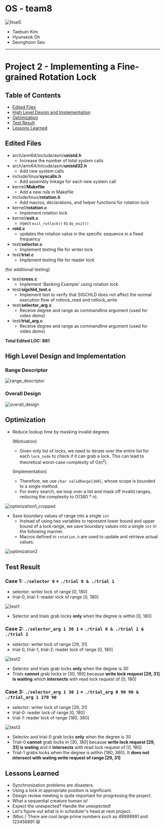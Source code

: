# OS - team8
![final5](https://user-images.githubusercontent.com/25524539/54601604-c7cfd080-4a82-11e9-81fd-bd870b4ff151.png)
- Taebum Kim
- Hyunseok Oh
- Seonghoon Seo

---
# Project 2 - Implementing a Fine-grained Rotation Lock
## Table of Contents
- [Edited Files](#edited-files)
- [High Level Design and Implementation](#high-level-design-and-implementation)
- [Optimization](#optimization)
- [Test Result](#test-result)
- [Lessons Learned](#lessons-learned)

## Edited Files
- arch/arm64/include/asm/**unistd.h**
  - Increase the number of total system calls
- arch/arm64/inlcude/asm/**unistd32.h**
  - Add new system calls
- include/linux/**syscalls.h**
  - Add assembly linkage for each new system call 
- kernel/**Makefile**
  - Add a new rule in Makefile
- include/linux/**rotation.h**
  - Add macros, declarations, and helper functions for rotation lock
- kernel/**rotation.c**
  - Implement rotation lock
- kernel/**exit.c**
  - inject `exit_rotlock()` to `do_exit()`
- **rotd.c**
  - updates the rotation value in the specific sequence in a fixed frequency
- test/**selector.c**
  - Implement testing file for writer lock
- test/**trial.c**
  - Implement testing file for reader lock

(for additional testing)

- test/**cross.c**
  - Implement 'Banking Example' using rotation lock
- test/**sigchld_test.c**
  - Implement test to verify that SIGCHLD does not affect the normal execution flow of rotlock_read and rotlock_write
- test/**selector_arg.c**
  - Receive degree and range as commandline argument (used for video demo)
- test/**trial_arg.c**
  - Receive degree and range as commandline argument (used for video demo)


**Total Edited LOC: 881**

## High Level Design and Implementation

### Range Descriptor
![range_descriptor](https://user-images.githubusercontent.com/22310099/56091907-f01ae580-5eef-11e9-819e-ff596465c1db.JPG)

### Overall Design
![overall_design](https://user-images.githubusercontent.com/22310099/56091906-edb88b80-5eef-11e9-874c-4fc9f3426f63.JPG)

## Optimization

- Reduce lookup time by masking invalid degrees

  (Motivation)
  - Given only list of locks, we need to iterate over the entire list for each `lock_node` to check if it can grab a lock. This can lead to theoretical worst-case complexity of O(n<sup>2</sup>).

  (Implementation)
  - Therefore, we use `char validRange[360]`, whose scope is bounded to a single method.
  - For every search, we loop over a list and mask off invalid ranges, reducing the complexity to O(360 * n).
  
![optimization1_cropped](https://user-images.githubusercontent.com/22310099/56062882-c99e6280-5da8-11e9-8570-c0a1eef3a810.gif)

- Save boundary values of range into a single `int`
  - Instead of using two variables to represent lower bound and upper bound of a lock range, we save boundary values into a single `int` in the following manner.
  - Macros defined in `rotation.h` are used to update and retrieve actual values.

![optimization2](https://user-images.githubusercontent.com/22310099/56062743-66accb80-5da8-11e9-9978-b5b2511aad20.jpg)  

## Test Result

### Case 1: `./selector 0` + `./trial 0 & ./trial 1`
* selector: writer lock of range [0, 180]
* trial-0, trial-1: reader lock of range [0, 180]

![test1](https://user-images.githubusercontent.com/22310099/56063708-0703ef80-5dab-11e9-960d-d843a64b6c54.gif)

* Selector and trials grab locks **only** when the degree is within [0, 180]

### Case 2: `./selector_arg 1 30 1` + `./trial 0 & ./trial 1 & ./trial 2`
* selector: writer lock of range [29, 31]
* trial-0, trial-1, trial-2: reader lock of range [0, 180]

![test2](https://user-images.githubusercontent.com/22310099/56062927-ea66b800-5da8-11e9-8657-ef93dbcb6f4e.gif)

* Selector and trials grab locks **only** when the degree is 30
* Trials **cannot** grab locks in (30, 180] because **write lock request [29, 31] is waiting** which **intersects** with read lock request of [0, 180]

### Case 3: `./selector_arg 1 30 1` + `./trial_arg 0 90 90 & ./trial_arg 1 270 90`
* selector: writer lock of range [29, 31]
* trial-0: reader lock of range [0, 180]
* trial-1: reader lock of range [180, 360]

![test3](https://user-images.githubusercontent.com/22310099/56062928-eb97e500-5da8-11e9-883e-7f9b01ba74ed.gif)

* Selector and trial-0 grab locks **only** when the degree is 30
* Trial-0 **cannot** grab locks in (30, 180] because **write lock request [29, 31] is wating** and it **intersects** with read lock request of [0, 180]
* Trial-1 grabs locks when the degree is within [180, 360]. It **does not intersect with wating write request of range [29, 31]**

## Lessons Learned
- Synchronization problems are disasters.
- Using a lock in appropriate position is significant.
- Design review meeting is quite important for progressing the project.
- What a sequential creature human is!
- Expect the unexpected? Handle the unexpected!
- Let's figure out what is in scheduler's head at next project.
- (Misc.) There are cool large prime numbers such as 49999991 and 123456891 :smile:
